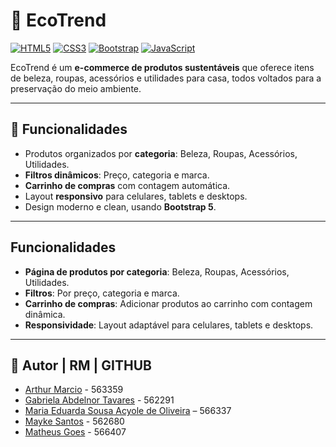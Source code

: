 # 🌿 EcoTrend

[![HTML5](https://img.shields.io/badge/HTML5-E34F26?style=flat&logo=html5&logoColor=white)](https://developer.mozilla.org/pt-BR/docs/Web/HTML) 
[![CSS3](https://img.shields.io/badge/CSS3-1572B6?style=flat&logo=css3&logoColor=white)](https://developer.mozilla.org/pt-BR/docs/Web/CSS)
[![Bootstrap](https://img.shields.io/badge/Bootstrap-7952B3?style=flat&logo=bootstrap&logoColor=white)](https://getbootstrap.com/)
[![JavaScript](https://img.shields.io/badge/JavaScript-F7DF1E?style=flat&logo=javascript&logoColor=black)](https://developer.mozilla.org/pt-BR/docs/Web/JavaScript)

EcoTrend é um **e-commerce de produtos sustentáveis** que oferece itens de beleza, roupas, acessórios e utilidades para casa, todos voltados para a preservação do meio ambiente.

---

## 🚀 Funcionalidades

- Produtos organizados por **categoria**: Beleza, Roupas, Acessórios, Utilidades.
- **Filtros dinâmicos**: Preço, categoria e marca.
- **Carrinho de compras** com contagem automática.
- Layout **responsivo** para celulares, tablets e desktops.
- Design moderno e clean, usando **Bootstrap 5**.

---

## Funcionalidades

- **Página de produtos por categoria**: Beleza, Roupas, Acessórios, Utilidades.
- **Filtros**: Por preço, categoria e marca.
- **Carrinho de compras**: Adicionar produtos ao carrinho com contagem dinâmica.
- **Responsividade**: Layout adaptável para celulares, tablets e desktops.

---
## 👤 Autor | RM | GITHUB
- [Arthur Marcio](https://github.com/TutuMbs) - 563359
- [Gabriela Abdelnor Tavares](https://github.com/GabihAbdTavares) - 562291
- [Maria Eduarda Sousa Acyole de Oliveira](https://github.com/MariaEduardaAcyole) – 566337
- [Mayke Santos](https://github.com/Maykesantos98) - 562680
- [Matheus Goes](https://github.com/Goes1404) - 566407

